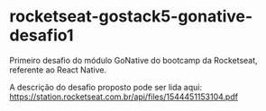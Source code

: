 # rocketseat-gostack5-gonative-desafio1
Primeiro desafio do módulo GoNative do bootcamp da Rocketseat, referente ao React Native.

A descrição do desafio proposto pode ser lida aqui: https://station.rocketseat.com.br/api/files/1544451153104.pdf
